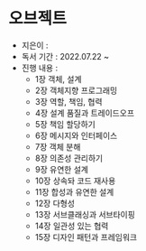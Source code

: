 # 오브젝트

- 지은이 :
- 독서 기간 : 2022.07.22 ~
- 진행 내용 :
  - 1장 객체, 설계
  - 2장 객체지향 프로그래밍
  - 3장 역할, 책임, 협력
  - 4장 설계 품질과 트레이드오프
  - 5장 책임 할당하기
  - 6장 메시지와 인터페이스
  - 7장 객체 분해
  - 8장 의존성 관리하기
  - 9장 유연한 설계
  - 10장 상속돠 코드 재사용
  - 11장 합성과 유연한 설계
  - 12장 다형성
  - 13장 서브클래싱과 서브타이핑
  - 14장 일관성 있는 협력
  - 15장 디자인 패턴과 프레임워크
